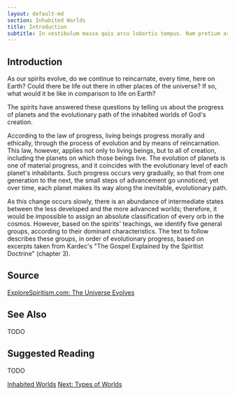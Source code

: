 ```yaml
---
layout: default-md
section: Inhabited Worlds
title: Introduction
subtitle: In vestibulum massa quis arcu lobortis tempus. Nam pretium arcu in odio vulputate luctus.
---
```


## Introduction
As our spirits evolve, do we continue to reincarnate, every time, here on Earth? Could there be life out there in other places of the universe? If so, what would it be like in comparison to life on Earth?

The spirits have answered these questions by telling us about the progress of planets and the evolutionary path of the inhabited worlds of God's creation.  

According to the law of progress, living beings progress morally and ethically, through the process of evolution and by means of reincarnation. This law, however, applies not only to living beings, but to all of creation, including the planets on which those beings live. The evolution of planets is one of material progress, and it coincides with the evolutionary level of each planet's inhabitants. Such progress occurs very gradually,  so that from one generation to the next, the small steps of advancement go unnoticed; yet over time, each planet makes its way along the inevitable, evolutionary path.

As this change occurs slowly, there is an abundance of intermediate states between the less developed and the more advanced worlds; therefore, it would be impossible to assign an absolute classification of every orb in the cosmos. However, based on the spirits' teachings, we identify five general groups, according to their dominant characteristics. The text to follow describes these groups, in order of evolutionary progress, based on excerpts taken from Kardec's "The Gospel Explained by the Spiritist Doctrine" (chapter 3). 

## Source
[ExploreSpiritism.com: The Universe Evolves](//www.explorespiritism.com/Philosophy_Reincarnation_Universe%20Evolves_Intro.htm)


## See Also
TODO


## Suggested Reading
TODO




<a href="./" class="button special">Inhabited Worlds</a>
<a href="types" class="button">Next: Types of Worlds</a>
